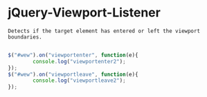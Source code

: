 # jQuery-Viewport-Listener

	Detects if the target element has entered or left the viewport boundaries. 


```javascript

$("#wew").on("viewportenter", function(e){
		console.log("viewportenter2");			
});
$("#wew").on("viewportleave", function(e){
		console.log("viewportleave2");			
});

```


